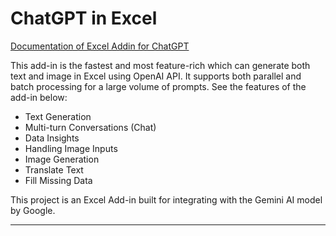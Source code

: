 # ChatGPT in Excel
[Documentation of Excel Addin for ChatGPT](https://www.listendata.com/2023/03/how-to-run-chatgpt-inside-excel.html)

This add-in is the fastest and most feature-rich which can generate both text and image in Excel using OpenAI API. It supports both parallel and batch processing for a large volume of prompts. See the features of the add-in below:

* Text Generation
* Multi-turn Conversations (Chat)
* Data Insights
* Handling Image Inputs
* Image Generation
* Translate Text
* Fill Missing Data

This project is an Excel Add-in built for integrating with the Gemini AI model by Google.

---

